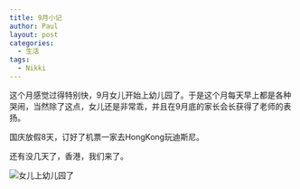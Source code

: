 ```yaml
---
title: 9月小记
author: Paul
layout: post
categories:
  - 生活
tags:
  - Nikki
---
```


这个月感觉过得特别快，9月女儿开始上幼儿园了。于是这个月每天早上都是各种哭闹，当然除了这点，女儿还是非常乖，并且在9月底的家长会长获得了老师的表扬。

国庆放假8天，订好了机票一家去HongKong玩迪斯尼。

还有没几天了，香港，我们来了。

![女儿上幼儿园了](http://img.hz.mk/2017-0709/school.jpg)